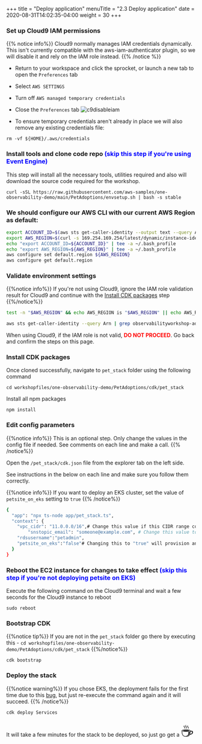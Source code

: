 +++
title = "Deploy application"
menuTitle = "2.3 Deploy application"
date = 2020-08-31T14:02:35-04:00
weight = 30
+++

### Set up Cloud9 IAM permissions

{{% notice info%}}
Cloud9 normally manages IAM credentials dynamically. This isn't currently compatible with the aws-iam-authenticator plugin, so we will disable it and rely on the IAM role instead.
{{% /notice %}}
- Return to your workspace and click the sprocket, or launch a new tab to open the `Preferences` tab
- Select `AWS SETTINGS`
- Turn off `AWS managed temporary credentials`
- Close the `Preferences` tab
![c9disableiam](/images/c9disableiam.png)

- To ensure temporary credentials aren't already in place we will also remove
any existing credentials file:
```
rm -vf ${HOME}/.aws/credentials
```

### Install tools and clone code repo <span style="color: blue;">(skip this step if you're using Event Engine)</span>

This step will install all the necessary tools, utilities required and also will download the source code required for the workshop.

```
curl -sSL https://raw.githubusercontent.com/aws-samples/one-observability-demo/main/PetAdoptions/envsetup.sh | bash -s stable
```

### We should configure our AWS CLI with our current AWS Region as default:

```bash
export ACCOUNT_ID=$(aws sts get-caller-identity --output text --query Account)
export AWS_REGION=$(curl -s 169.254.169.254/latest/dynamic/instance-identity/document | jq -r '.region')
echo "export ACCOUNT_ID=${ACCOUNT_ID}" | tee -a ~/.bash_profile
echo "export AWS_REGION=${AWS_REGION}" | tee -a ~/.bash_profile
aws configure set default.region ${AWS_REGION}
aws configure get default.region
```

### Validate environment settings

{{%notice info%}}
If you're not using Cloud9, ignore the IAM role validation result for Cloud9 and continue with the [Install CDK packages](#install-cdk-packages) step
{{%/notice%}} 

```bash
test -n "$AWS_REGION" && echo AWS_REGION is "$AWS_REGION" || echo AWS_REGION is not set

aws sts get-caller-identity --query Arn | grep observabilityworkshop-admin -q && echo "You're good. IAM role IS valid." || echo "IAM role NOT valid. DO NOT PROCEED."
```

When using Cloud9, if the IAM role is not valid, <span style="color: red;">**DO NOT PROCEED**</span>. Go back and confirm the steps on this page.

### Install CDK packages
Once cloned successfully, navigate to `pet_stack` folder using the following command

```
cd workshopfiles/one-observability-demo/PetAdoptions/cdk/pet_stack
```
Install all npm packages

```
npm install
```

### Edit config parameters
{{%notice info%}}
This is an optional step. Only change the values in the config file if needed. See comments on each line and make a call.
{{% /notice%}}

Open the `/pet_stack/cdk.json` file from the explorer tab on the left side. 

See instructions in the below on each line and make sure you follow them correctly.

{{%notice info%}}
If you want to deploy an EKS cluster, set the value of `petsite_on_eks` setting to `true`
{{% /notice%}}

```bash
{
  "app": "npx ts-node app/pet_stack.ts",
  "context": {
    "vpc_cidr": "11.0.0.0/16",# Change this value if this CIDR range conflicts with your existing environment
        "snstopic_email": "someone@example.com", # Change this value to an email address you can access if you want to receive email notifications. There will be 1000s of emails with increased traffic. So be warned. You can also leave the default value as it is to avoid getting emails.
    "rdsusername":"petadmin",
    "petsite_on_eks":"false"# Changing this to "true" will provision an EKS cluster and deploy the front-end app on it. Leave it to "false" to deploy all services on ECS Fargate clusters.
  }
}
```

### Reboot the EC2 instance for changes to take effect <span style="color: blue;">(skip this step if you're not deploying petsite on EKS)</span>	

Execute the following command on the Cloud9 terminal and wait a few seconds for the Cloud9 instance to reboot

```
sudo reboot
```

### Bootstrap CDK 

{{%notice tip%}}
If you are not in the `pet_stack` folder go there by executing this - ```cd workshopfiles/one-observability-demo/PetAdoptions/cdk/pet_stack```
{{%/notice%}}

```
cdk bootstrap
```

### Deploy the stack

{{%notice warning%}}
If you chose EKS, the deployment fails for the first time due to this [bug](https://github.com/aws/aws-cdk/issues/9027), but just re-execute the command again and it will succeed.
{{% /notice%}}

```
cdk deploy Services
```

It will take a few minutes for the stack to be deployed, so just go get a <span style=font-size:40px> ☕️ </span>

